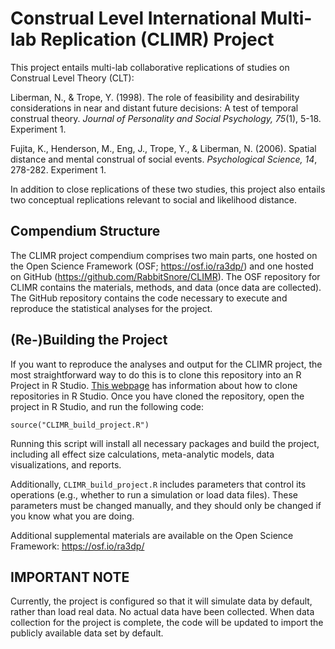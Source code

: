# Construal Level International Multi-lab Replication (CLIMR) Project

This project entails multi-lab collaborative replications of studies on Construal Level Theory (CLT):

Liberman, N., & Trope, Y. (1998). The role of feasibility and desirability considerations in near and distant future decisions: A test of temporal construal theory. _Journal of Personality and Social Psychology, 75_(1), 5-18. Experiment 1. 

Fujita, K., Henderson, M., Eng, J., Trope, Y., & Liberman, N. (2006). Spatial distance and mental construal of social events. _Psychological Science, 14_, 278-282. Experiment 1.

In addition to close replications of these two studies, this project also entails two conceptual replications relevant to social and likelihood distance.

## Compendium Structure

The CLIMR project compendium comprises two main parts, one hosted on the Open Science Framework (OSF; https://osf.io/ra3dp/) and one hosted on GitHub (https://github.com/RabbitSnore/CLIMR). The OSF repository for CLIMR contains the materials, methods, and data (once data are collected). The GitHub repository contains the code necessary to execute and reproduce the statistical analyses for the project.

## (Re-)Building the Project

If you want to reproduce the analyses and output for the CLIMR project, the most straightforward way to do this is to clone this repository into an R Project in R Studio. [This webpage](https://resources.github.com/whitepapers/github-and-rstudio/) has information about how to clone repositories in R Studio. Once you have cloned the repository, open the project in R Studio, and run the following code:

```
source("CLIMR_build_project.R")
```

Running this script will install all necessary packages and build the project, including all effect size calculations, meta-analytic models, data visualizations, and reports.

Additionally, `CLIMR_build_project.R` includes parameters that control its operations (e.g., whether to run a simulation or load data files). These parameters must be changed manually, and they should only be changed if you know what you are doing.

Additional supplemental materials are available on the Open Science Framework: https://osf.io/ra3dp/

## IMPORTANT NOTE

Currently, the project is configured so that it will simulate data by default, rather than load real data. No actual data have been collected. When data collection for the project is complete, the code will be updated to import the publicly available data set by default.